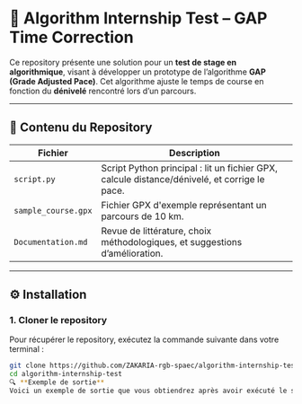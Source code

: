 # 🧠 Algorithm Internship Test – GAP Time Correction

Ce repository présente une solution pour un **test de stage en algorithmique**, visant à développer un prototype de l’algorithme **GAP (Grade Adjusted Pace)**. Cet algorithme ajuste le temps de course en fonction du **dénivelé** rencontré lors d’un parcours.

---

## 📁 Contenu du Repository

| Fichier                 | Description                                                                 |
|------------------------|-----------------------------------------------------------------------------|
| `script.py`            | Script Python principal : lit un fichier GPX, calcule distance/dénivelé, et corrige le pace. |
| `sample_course.gpx`    | Fichier GPX d'exemple représentant un parcours de 10 km.                    |
| `Documentation.md`     | Revue de littérature, choix méthodologiques, et suggestions d’amélioration. |

---

## ⚙️ Installation

### 1. Cloner le repository

Pour récupérer le repository, exécutez la commande suivante dans votre terminal :

```bash
git clone https://github.com/ZAKARIA-rgb-spaec/algorithm-internship-test.git
cd algorithm-internship-test
🔍 **Exemple de sortie**  
Voici un exemple de sortie que vous obtiendrez après avoir exécuté le script avec un fichier GPX :





